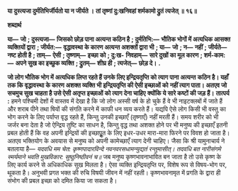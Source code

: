 **या दुस्त्यजा दुर्मतिभिर्जीर्यतो या न जीर्यते ।** **तां तृष्णां दु:खनिवहां शर्मकामो द्रुतं त्यजेत् ॥ १६॥** 

**शब्दार्थ** 

**या—** **जो** **; दुस्त्यजा—** **जिसको छोड़ पाना अत्यन्त कठिन है** **; दुर्मतिभि:—** **भौतिक भोगों में अत्यधिक आसक्त व्यक्तियों द्वारा** **; जीर्यत:—** **वृद्धावस्था के कारण अत्यन्त अशक्तों द्वारा भी** **; या—** **जो** **; न—** **नहीं** **; जीर्यते—** **नष्ट होती है** **; ताम्—** **ऐसी** **; तृष्णाम्—** **इच्छा को** **; दु:ख-** **निवहाम्—** **सारे दुखों का मूल कारण** **; शर्म-काम:—** **अपने सुख का इच्छुक व्यक्ति** **; द्रुतम्—** **शीघ्र ही** **; त्यजेत्—** **छोड़ दे।** **.** 

**जो लोग भौतिक भोग में अत्यधिक लिप्त रहते हैं उनके लिए इन्द्रियतृप्ति को त्याग पाना अत्यन्त** **कठिन है। यहाँ तक कि वृद्धावस्था के कारण अशक्त व्यक्ति भी इन्द्रियतृप्ति की ऐसी इच्छाओं को** **नहीं त्याग पाता। अतएव जो सचमुच सुख चाहता है उसे ऐसी अतृप्त इच्छाओं को त्याग देना चाहिए** **क्योंकि ये सारे कष्टों की जड़ हैं।** **तात्पर्य :** हमने पश्चिमी देशों में वास्तव में देखा है कि जो लोग अस्सी वर्ष के हो चुके हैं वे भी नाइटक्लबों में जाते हैं और शराब पीने तथा षियों की संगति करने में काफी धन व्यय करते हैं। यद्यपि ऐसे लोग किसी भी वस्तु का भोग करने के लिए पर्याप्त वृद्ध रहते हैं, किन्तु उनकी इच्छाएँ (तृष्णाएँ) नहीं मरती हैं। समय शरीर को भी जर्जर बना देता है जो ऐन्द्रिय तुष्टि का साधन है, किन्तु वृद्ध तथा अशक्त होने पर भी मनुष्य की इच्छाएँ इतनी प्रबल होती हैं कि वह अपनी इन्द्रियों की इच्छापूॢत के लिए इधर-उधर मारा-मारा फिरने पर विवश हो जाता है। अतएव भक्तियोग के अवयास से मनुष्य को अपनी कामेच्छाएँ त्याग देनी चाहिए। जैसा कि श्री यामुनाचार्य ने बतलाया है— *यदवधि मम चेत: कृष्णपादारविन्दे* *नवनवरसधामन्युद्यतं रन्तुमासीत्।* *तदवधि बत नारीसंगमे स्मर्यमाने* *भवति मुखविकार: सुष्ठुनिष्ठीवनं च॥* जब मनुष्य कृष्णभावनाभावित बन जाता है तो उसे कृष्ण के लिए कार्य करने से अधिकाधिक सुख मिलता है। ऐसा व्यक्ति इन्द्रियतृप्ति पर, विशेष रूप से विषय-भोग पर, थूकता है। अनुभवी प्रगत भक्त की रुचि विषयी जीवन में नहीं रहती। कृष्णभावनामृत में प्रगति के द्वारा ही संभोग की प्रबल इच्छा को दमित किया जा सकता है।  